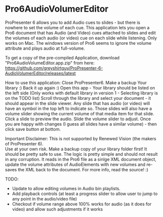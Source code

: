 # Pro6AudioVolumerEditor

ProPresenter 6 allows you to add Audio cues to slides - but there is nowhere to set the volume of each cue.
This application lets you open a Pro6 document that has Audio (and Video) cues attached to slides and edit the volumes
of each audio (or video) cue on each slide while listening.  Only works on Mac.
The windows version of Pro6 seems to ignore the volume attribute and plays audio at full-volume.

To get a copy of the pre-compiled Application, download "Pro6AudioVolumeEditor.app.zip" from here:
https://github.com/greyshirtguy/ProPresenter-6-AudioVolumerEditor/releases/latest

How to use this application:
Close ProPresenter6.
Make a backup Your library :)
Back it up again :)
Open this app - Your library should be listed on the left side 
(Only works with default library in version 1 - Selecting library is on the TODO list)
Scroll through the library and select your document - it should appear in the slide viewer.
Any slide that has audio (or video) will have an symbol in the top left to indicate so.
Those slides will also have a volume slider showing the current volume of that media item for that slide.
Click a slide to preview the audio.  Slide the volume slider to adjust.
Once you are happy with changes (I guess all slides have a similar volume) - then click save button at bottom.

Important Disclaimer:
This is not supported by Renewed Vision (the makers of ProPresenter 6).  
Use at your own risk. Make a backup copy of your library folder first!
It should be pretty safe to use.
The logic is pretty simple and should not result in any corruption.
It reads in the Pro6 file as a sinlge XML document object, update the volume attributes of AudioElements with new volumes
and re-saves the XML back to the document.
For more info, read the source! :)

TODO:

- Update to allow editing volumes in Audio bin playlists.
- Add playback controls (at least a progress slider to allow user to jump to any point in the audio/video file)
- Checkout if volume range above 100% works for audio (as it does for video) and allow such adjustments if it works

